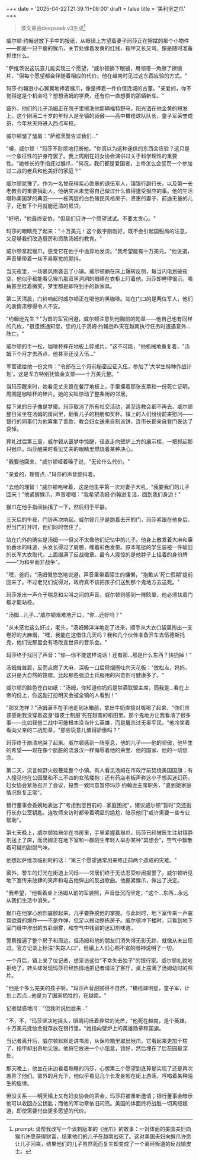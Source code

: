 +++
date = '2025-04-22T21:39:11+08:00'
draft = false 
title = '美利坚之爪'
+++
> 该文章由deepseek v3生成[^1]

威尔顿·约翰逊放下手中的报纸，从眼镜上方望着妻子玛莎正在擦拭的那个小物件——那是一只干瘪的猴爪，关节处缠着发黄的红线，指甲又长又弯，像是随时准备抓住什么。 

"萨维茨说这玩意儿能实现三个愿望，"威尔顿摘下眼镜，用领带一角擦了擦镜片，"但每个愿望都会伴随着相应的代价。他在越南时见过这东西应验的方式。" 

玛莎·约翰逊小心翼翼地捧着猴爪，像是捧着一件价值连城的古董。"亲爱的，你不觉得这是个机会吗？想想汤姆的学费，还有你一直想要的那辆新车。" 

窗外，他们的儿子汤姆正在院子里擦洗他那辆福特野马，阳光洒在他金黄的短发上。这个刚满二十岁的年轻人是全镇的骄傲——高中橄榄球队队长，童子军荣誉成员，今年秋天将进入西点军校。 

威尔顿皱了皱眉："萨维茨警告过我们..." 

"噢，威尔顿！"玛莎不耐烦地打断他，"你真以为这种迷信的东西会应验？这只是一个象征性的护身符罢了。我上周刚在妇女协会演讲过关于科学理性的重要性。"她修长的手指抚过猴爪，"何况，我们都是爱国者，上帝怎么会惩罚一个参加过二战的老兵和他美好的家庭？" 

威尔顿犹豫了。作为一名曾获得紫心勋章的退伍军人，镇银行副行长，以及第一长老教会的重要捐助人，他确实从未觉得自己做过什么值得遭受报应的事。他的生活堪称美国梦的典范——一栋两层的白色殖民风格房子、贤惠的妻子、前途无量的儿子，还有下个月就能还清的房贷。 

"好吧，"他最终妥协，"但我们只许一个愿望试试。不要太贪心。" 

玛莎的眼睛亮了起来："十万美元！这个数字刚刚好，既不会引起国税局的注意，又足够我们改造厨房和资助汤姆的教育。" 

威尔顿拿起猴爪，感觉它在他手中诡异地发烫。"我希望能有十万美元。"他说道，声音里带着一丝不易察觉的颤抖。 

当天夜里，一场暴风雨袭击了小镇。威尔顿躺在床上辗转反侧，每当闪电划破夜空，他似乎都能看见猴爪那双黑洞洞的眼睛在衣柜上盯着他。玛莎却睡得很沉，嘴角甚至挂着微笑，梦里都是即将到手的新家具。 

第二天清晨，门铃响起时威尔顿正在喝他的黑咖啡。站在门口的是两位军人，他们的表情肃穆得令人不安。 

"约翰逊先生？"为首的军官问道，威尔顿注意到他胸前的勋章——他自己也有同样的几枚，"很遗憾通知您，您的儿子汤姆·约翰逊昨天在越南执行任务时遭遇意外...阵亡。" 

威尔顿的手一松，咖啡杯摔在地板上碎成片。"这不可能，"他机械地重复着，"汤姆下个月才去西点，他甚至还没入伍..." 

军官递给他一份文件："令郎在三个月前秘密应征入伍，参加了'大学生特种作战计划'。这是军方特别抚恤金支票——十万美元整。" 

当玛莎醒来时，她看见丈夫跪在餐厅地板上，手里攥着那张支票和一份死亡证明，周围是咖啡杯的碎片。她的尖叫惊动了整条街的邻居。 

接下来的日子像是梦魇。玛莎取消了所有社交活动，甚至连教会都不再去。威尔顿整日呆坐在汤姆的房间里，翻看儿子的相册和奖杯。镇上的人们纷纷前来慰问——银行的同事们为他筹集了善款，教会妇女送来自制派饼，连市长都亲自登门表达了哀悼。 

葬礼过后第三周，威尔顿从噩梦中惊醒，径直走向壁炉上方的展示柜，一把抓起那只猴爪。玛莎醒来时看见丈夫的眼睛里燃烧着某种决心。 

"我要他回来，"威尔顿哑着嗓子说，"无论什么代价。" 

"亲爱的，理智点..."玛莎的声音颤抖着。 

"去他的理智！"威尔顿咆哮着，这是他生平第一次对妻子大吼，"我要我们的儿子回来！"他紧握猴爪，声音哽咽："我希望汤姆·约翰逊复活，回到我们身边！" 

猴爪在他手指间抽搐了一下，然后归于平静。 

三天后的午夜，门铃再次响起。威尔顿几乎是跑着去开的门，玛莎紧跟在他身后。但当门打开时，他们同时愣住了。 

站在门外的确实是汤姆——但又不太像他们记忆中的儿子。他身上散发着大麻和廉价香水的味道，头发长得过了肩膀，缠着彩色发带。原本笔挺的学生装被一件破旧的长军大衣取代，上面缀满了反战徽章。最令人震惊的是他脖子上挂着的身份牌——"为和平而非战争"。 

"嘿，爸妈，"汤姆慢悠悠地说道，声音里带着陌生的慵懒，"抱歉从'死亡假期'提前回来了。不过老兄们说得对，政府真不该把孩子们送到那个鬼地方去送死。" 

玛莎发出一声介于喘息和尖叫之间的声音。威尔顿则感到一阵眩晕，他必须扶着门框才能站稳。 

"汤姆...儿子..."威尔顿艰难地开口，"你...还好吗？" 

"从未感觉这么好过，老头，"汤姆懒洋洋地走了进来，顺手从大衣口袋里掏出一支卷好的大麻烟，"嘿，我能在这借住几天吗？我和几个伙伴准备开车去伍德斯托克，他们说那里会有场改变世界的音乐会。" 

玛莎终于找回了声音："你—你不能这样说话！还有那...那是什么东西？快扔掉！" 

汤姆耸耸肩，反而点燃了大麻，深吸一口后将烟圈吐向天花板："放松点，妈妈，这只是大自然的馈赠。比起那些强迫士兵服用的兴奋剂可健康多了。" 

威尔顿的脸色苍白如纸："汤姆，你知道你妈妈是禁酒联盟主席，而我是...看在上帝的份上，你这副打扮明天会被全镇的人看到！" 

"那又怎样？"汤姆满不在乎地走到冰箱前，拿出牛奶直接对嘴喝了起来，"你们应该感谢我没穿着这身'嬉皮士制服'死在越南的稻田里。那个鬼地方让我看清了很多事——比如我爸二战中可能根本没当什么英雄，而是屠杀过无辜平民。"他冷笑着看向父亲的二战勋章，"那些玩意儿值得骄傲吗？" 

玛莎终于崩溃地哭了起来。威尔顿感到一阵窒息，他的儿子——他的骄傲，他毕生的希望——现在像个肮脏的流浪汉一样侮辱着他的荣誉、他的国家、他的一切信念。 

第二天，流言如野火般蔓延整个小镇。有人看见汤姆在市政厅前焚烧美国国旗；有人撞见他在公园里和不三不四的女孩搂抱；还有药店老板声称这小子想买迷幻药。妇女协会紧急召开了会议，投票一致同意暂停玛莎·约翰逊主席职务，"直到她家庭情况恢复正常"。 

银行董事会委婉地表达了"考虑到您目前的...家庭困扰"，建议威尔顿"暂时"交还副行长办公室钥匙。连牧师来访时都带着明显的尴尬，暗示他们"或许需要一些专业帮助"。 

第七天晚上，威尔顿独自坐在书房里，手里紧握着猴爪。玛莎已经被医生注射镇静剂送上了床，而汤姆正在地下室和一群陌生年轻人举办某种"冥想会"，空气中飘散着可疑的甜腻气味。 

他想起萨维茨临别时的话："第三个愿望通常用来修正前两个造成的灾难。" 

窗外，警车的灯光在街道上闪烁——邻居们终于无法忍受吵闹报警了。威尔顿听见地下室传来放肆的笑声和电吉他弹出的反战歌曲。他握紧猴爪，做出了决定。 

"我希望，"他看着桌上汤姆从前的军装照，声音低沉而坚定，"这个...东西...永远从我们生活中消失。" 

猴爪在他掌心剧烈震颤起来，几乎要挣脱他的掌握。与此同时，地下室传来一声震耳欲聋的爆炸——不是炸弹，但足以撼动整栋房子。威尔顿冲下楼时，只看到地下室门缝中渗出的五彩烟雾，和空气中残留的迷幻剂味道。 

警察搜遍了整个房子和周边，但汤姆和他的朋友们消失得无影无踪，就像从未出现过。官方记录上标注"失踪人口"，但镇上人们心照不宣的眼神说明了一切。 

一个月后，镇上来了位记者，想采访这位"不幸失去独子"的银行家。威尔顿礼貌地拒绝了，转头却发现玛莎已经热情地把记者请进了客厅，桌上摆满了汤姆幼时的照片。 

"他是个多么完美的孩子啊，"玛莎声音甜腻得不自然，"橄榄球明星，童子军，计划上西点...他是为了国家牺牲的，在越南。" 

记者疑惑地问："但我听说他后来..." 

"不，不，"玛莎坚决地摇头，眼睛闪烁着异常的光芒，"他死在越南，是个英雄。十万美元抚恤金就存放在银行里。"她指向壁炉上的英雄勋章和国旗。 

当记者离开后，威尔顿默默走进书房，从保险箱里取出猴爪。它看起来更加干枯了，指甲却出奇地尖锐。他将它放进一个小铅盒，锁好，然后埋在了后花园最深处。 

那天晚上，他坐在床边看着熟睡的玛莎，心想第三个愿望到底算是实现了还是再次愚弄了他们。窗外的月光下，他似乎看见几个长发身影在街上游荡，哼唱着某种陌生的旋律。 

但没关系——明天镇上又有妇女协会的茶会，玛莎将被重新邀请；银行董事会暗示他可以收回办公钥匙；而他的军功章依旧闪亮。美国的体面终将战胜一切离经叛道，即使需要付出更多愿望的代价。

[^1]: prompt: 请帮我改写一个讽刺版本的《猴爪》的故事：一对体面的美国夫妇向猴爪许愿获得财富，结果他们的儿子在越南战死了。这对美国夫妇向猴爪许愿让儿子回来，结果他们的儿子虽然死而复生却变成了一个离经叛道的反战嬉皮士。
